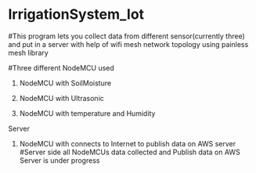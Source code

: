 # IrrigationSystem_Iot

#This program lets you collect data from different sensor(currently three) and put in a server with help of wifi mesh network topology using painless mesh library

#Three different NodeMCU used
1. NodeMCU with SoilMoisture

2. NodeMCU with Ultrasonic
3. NodeMCU with temperature and Humidity

Server

1. NodeMCU with connects to Internet to publish data on AWS server
#Server side all NodeMCUs data collected and Publish data on AWS Server is under progress
